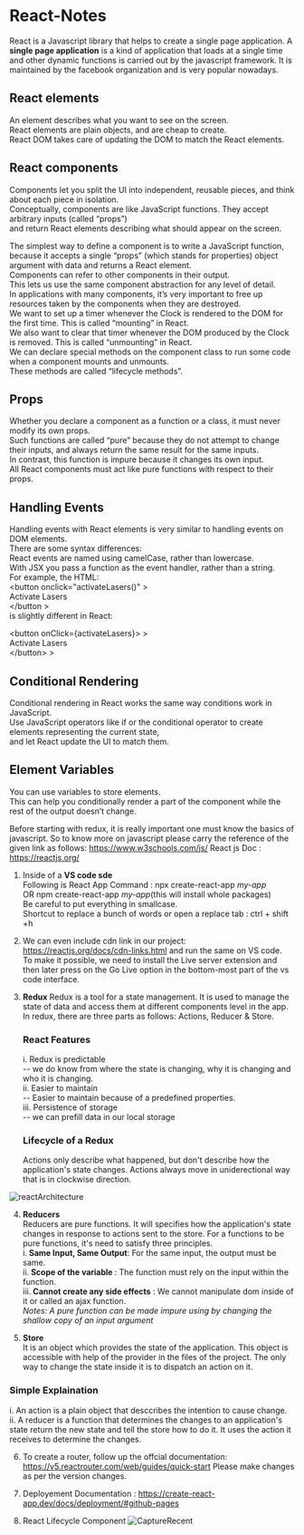 # React-Notes
React is a Javascript library that helps to create a single page application. A <b>single page application</b> is a kind of application that loads at a single time and other dynamic functions is carried out by the javascript framework. It is maintained by the facebook organization and is very popular nowadays. 

## React elements
An element describes what you want to see on the screen.<br/>
React elements are plain objects, and are cheap to create. <br/>
React DOM takes care of updating the DOM to match the React elements.<br/>

## React components
Components let you split the UI into independent, reusable pieces, and think about each piece in isolation. <br/>
Conceptually, components are like JavaScript functions. They accept arbitrary inputs (called “props”) <br/>
and return React elements describing what should appear on the screen.<br/>

The simplest way to define a component is to write a JavaScript function,<br/>
because it accepts a single “props” (which stands for properties) object argument with data and returns a React element.<br/>
Components can refer to other components in their output.<br/>
This lets us use the same component abstraction for any level of detail.<br/>
In applications with many components, it’s very important to free up resources taken by the components when they are destroyed.<br/>
We want to set up a timer whenever the Clock is rendered to the DOM for the first time. This is called “mounting” in React.<br/>
We also want to clear that timer whenever the DOM produced by the Clock is removed. This is called “unmounting” in React.<br/>
We can declare special methods on the component class to run some code when a component mounts and unmounts.<br/>
These methods are called “lifecycle methods”.<br/>

## Props
Whether you declare a component as a function or a class, it must never modify its own props.<br/>
Such functions are called “pure” because they do not attempt to change their inputs, and always return the same result for the same inputs.<br/>
In contrast, this function is impure because it changes its own input.<br/>
All React components must act like pure functions with respect to their props.<br/>

## Handling Events
Handling events with React elements is very similar to handling events on DOM elements.<br/>
There are some syntax differences:<br/>
React events are named using camelCase, rather than lowercase.<br/>
With JSX you pass a function as the event handler, rather than a string.<br/>
For example, the HTML:<br/>
&lt;button onclick="activateLasers()" &gt;<br/>
  Activate Lasers<br/>
&lt;/button &gt;<br/>
is slightly different in React:<br/>

 &lt;button onClick={activateLasers}> &gt;<br/>
  Activate Lasers<br/>
 &lt;/button> &gt;<br/>

## Conditional Rendering
Conditional rendering in React works the same way conditions work in JavaScript. <br/>
Use JavaScript operators like if or the conditional operator to create elements representing the current state, <br/>
and let React update the UI to match them.<br/>

## Element Variables
You can use variables to store elements.<br/>
This can help you conditionally render a part of the component while the rest of the output doesn’t change.<br/>


Before starting with redux, it is really important one must know the basics of javascript. So to know more on javascript please carry the reference of the given link as follows: https://www.w3schools.com/js/
React js Doc : https://reactjs.org/

1. Inside of a
   <b> VS code sde</b><br>
   Following is React App Command : npx create-react-app <i>my-app</i><br> OR
   npm create-react-app <i>my-app</i>(this will install whole packages)<br>
   Be careful to put everything in smallcase.<br>
   Shortcut to replace a bunch of words or open a replace tab : ctrl + shift +h
2. We can even include cdn link in our project:
   https://reactjs.org/docs/cdn-links.html and run the same on VS code. </br>
   To make it possible, we need to install the Live server extension and then later press on the Go Live option in the bottom-most part of the vs code interface. <br>
3. <b>Redux</b>
   Redux is a tool for a state management. It is used to manage the state of data and access them at different components level in the app. In redux, there are three parts as follows: Actions, Reducer & Store.<br>
   <h3>React Features</h3>
   i. Redux is predictable<br>
         -- we do know from where the state is changing, why it is changing and who it is changing.<br>
   ii. Easier to maintain<br>
        -- Easier to maintain because of a predefined properties.<br>
   iii. Persistence of storage <br>
       -- we can prefill data in our local storage<br>
 
   <h3>Lifecycle of a Redux</h3>   
   <p>Actions only describe what happened, but don't describe how the application's state changes. Actions always move in uniderectional way that is in clockwise direction. <p>
   

![reactArchitecture](https://user-images.githubusercontent.com/96413187/198951659-9a73bceb-d901-42d1-b518-ac6659cc4e38.png)

   4. <b>Reducers</b><br/>
      Reducers are pure functions. It will specifies how the application's state changes in response to actions sent to the store. For a functions to be pure functions, it's need to satisfy three principles.<br/>
   i.<b> Same Input, Same Output</b>: For the same input, the output must be same.<br/>
   ii.<b> Scope of the variable </b>: The function must rely on the input within the function.<br/>
   iii.<b> Cannot create any side effects</b> :  We cannot manipulate dom inside of it or called an ajax function.<br/>
   <i>Notes: A pure function can be made impure using by changing the shallow copy of an input argument</i><br/>

   5. <b>Store</b><br/>
    It is an object which provides the state of the application. This object is accessible with help of the provider in the files of the project. The only way to change the state inside it is to dispatch an action on it.<br/>
   
   <h3>Simple Explaination</h3>
   i. An action is a plain object that desccribes the intention to cause change.<br/>
   ii. A reducer is a function that determines the changes to an application's state return the new state and tell the store how to do it. It uses the action it receives to determine the changes.
   
   6. To create a router, follow up the offcial documentation: https://v5.reactrouter.com/web/guides/quick-start
      Please make changes as per the version changes.
       
   7. Deployement Documentation :  https://create-react-app.dev/docs/deployment/#github-pages
   8. React Lifecycle Component
   ![CaptureRecent](https://user-images.githubusercontent.com/96413187/203803296-f8e6ca0c-90bb-4c7a-8228-da73c59eb643.PNG)

